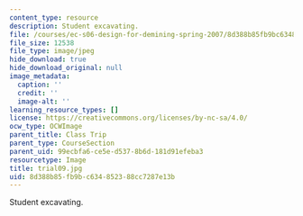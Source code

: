 ```yaml
---
content_type: resource
description: Student excavating.
file: /courses/ec-s06-design-for-demining-spring-2007/8d388b85fb9bc634852388cc7287e13b_trial09.jpg
file_size: 12538
file_type: image/jpeg
hide_download: true
hide_download_original: null
image_metadata:
  caption: ''
  credit: ''
  image-alt: ''
learning_resource_types: []
license: https://creativecommons.org/licenses/by-nc-sa/4.0/
ocw_type: OCWImage
parent_title: Class Trip
parent_type: CourseSection
parent_uid: 99ecbfa6-ce5e-d537-8b6d-181d91efeba3
resourcetype: Image
title: trial09.jpg
uid: 8d388b85-fb9b-c634-8523-88cc7287e13b
---
```

Student excavating.